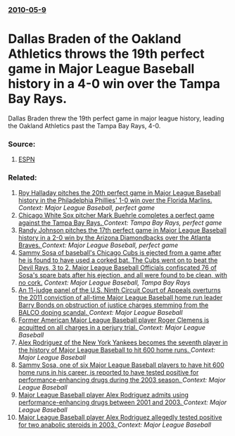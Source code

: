 ### [2010-05-9](/news/2010/05/9/index.md)

# Dallas Braden of the Oakland Athletics throws the 19th perfect game in Major League Baseball history in a 4-0 win over the Tampa Bay Rays. 

Dallas Braden threw the 19th perfect game in major league history, leading the Oakland Athletics past the Tampa Bay Rays, 4-0.


### Source:

1. [ESPN](http://sports.espn.go.com/mlb/recap?gameId=300509111)

### Related:

1. [Roy Halladay pitches the 20th perfect game in Major League Baseball history in the Philadelphia Phillies' 1-0 win over the Florida Marlins. ](/news/2010/05/29/roy-halladay-pitches-the-20th-perfect-game-in-major-league-baseball-history-in-the-philadelphia-phillies-1a0-win-over-the-florida-marlins.md) _Context: Major League Baseball, perfect game_
2. [ Chicago White Sox pitcher Mark Buehrle completes a perfect game against the Tampa Bay Rays. ](/news/2009/07/23/chicago-white-sox-pitcher-mark-buehrle-completes-a-perfect-game-against-the-tampa-bay-rays.md) _Context: Tampa Bay Rays, perfect game_
3. [ Randy Johnson pitches the 17th perfect game in Major League Baseball history in a 2-0 win by the Arizona Diamondbacks over the Atlanta Braves. ](/news/2004/05/18/randy-johnson-pitches-the-17th-perfect-game-in-major-league-baseball-history-in-a-2-0-win-by-the-arizona-diamondbacks-over-the-atlanta-brav.md) _Context: Major League Baseball, perfect game_
4. [ Sammy Sosa of baseball's Chicago Cubs is ejected from a game after he is found to have used a corked bat. The Cubs went on to beat the Devil Rays, 3 to 2. Major League Baseball Officials confiscated 76 of Sosa's spare bats after his ejection, and all were found to be clean, with no cork.](/news/2003/06/3/sammy-sosa-of-baseball-s-chicago-cubs-is-ejected-from-a-game-after-he-is-found-to-have-used-a-corked-bat-the-cubs-went-on-to-beat-the-devi.md) _Context: Major League Baseball, Tampa Bay Rays_
5. [ An 11-judge panel of the U.S. Ninth Circuit Court of Appeals overturns the 2011 conviction of all-time Major League Baseball home run leader Barry Bonds on obstruction of justice charges stemming from the BALCO doping scandal. ](/news/2015/04/22/an-11-judge-panel-of-the-u-s-ninth-circuit-court-of-appeals-overturns-the-2011-conviction-of-all-time-major-league-baseball-home-run-leade.md) _Context: Major League Baseball_
6. [Former American Major League Baseball player Roger Clemens is acquitted on all charges in a perjury trial. ](/news/2012/06/18/former-american-major-league-baseball-player-roger-clemens-is-acquitted-on-all-charges-in-a-perjury-trial.md) _Context: Major League Baseball_
7. [Alex Rodriguez of the New York Yankees becomes the seventh player in the history of Major League Baseball to hit 600 home runs. ](/news/2010/08/4/alex-rodriguez-of-the-new-york-yankees-becomes-the-seventh-player-in-the-history-of-major-league-baseball-to-hit-600-home-runs.md) _Context: Major League Baseball_
8. [ Sammy Sosa, one of six Major League Baseball players to have hit 600 home runs in his career, is reported to have tested positive for performance-enhancing drugs during the 2003 season. ](/news/2009/06/16/sammy-sosa-one-of-six-major-league-baseball-players-to-have-hit-600-home-runs-in-his-career-is-reported-to-have-tested-positive-for-perfo.md) _Context: Major League Baseball_
9. [ Major League Baseball player Alex Rodriguez admits using performance-enhancing drugs between 2001 and 2003. ](/news/2009/02/9/major-league-baseball-player-alex-rodriguez-admits-using-performance-enhancing-drugs-between-2001-and-2003.md) _Context: Major League Baseball_
10. [ Major League Baseball player Alex Rodriguez allegedly tested positive for two anabolic steroids in 2003. ](/news/2009/02/7/major-league-baseball-player-alex-rodriguez-allegedly-tested-positive-for-two-anabolic-steroids-in-2003.md) _Context: Major League Baseball_
